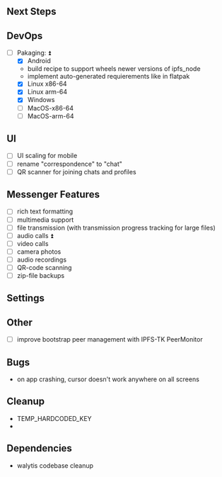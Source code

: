 ## Next Steps

## DevOps

- [ ] Pakaging: ⏫ 
	- [x] Android
    - build recipe to support wheels newer versions of ipfs_node
    - implement auto-generated requierements like in flatpak
	- [x] Linux x86-64
	- [x] Linux arm-64
	- [x] Windows
	- [ ] MacOS-x86-64
	- [ ] MacOS-arm-64

## UI

- [ ] UI scaling for mobile
- [ ] rename "correspondence" to "chat"
- [ ] QR scanner for joining chats and profiles

## Messenger Features

- [ ] rich text formatting
- [ ] multimedia support
- [ ] file transmission (with transmission progress tracking for large files)
- [ ] audio calls ⏫ 
- [ ] video calls
- [ ] camera photos
- [ ] audio recordings
- [ ] QR-code scanning
- [ ] zip-file backups

## Settings

## Other
- [ ] improve bootstrap peer management with IPFS-TK PeerMonitor

## Bugs

- on app crashing, cursor doesn't work anywhere on all screens

## Cleanup

- TEMP_HARDCODED_KEY
-

## Dependencies

- walytis codebase cleanup
